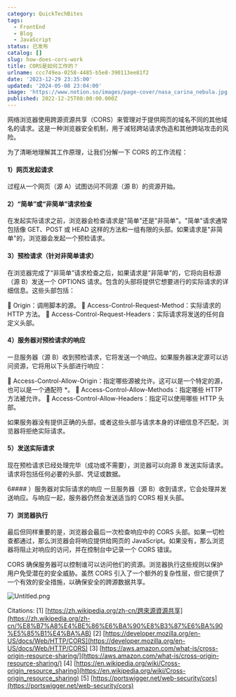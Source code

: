 ```yaml
---
category: QuickTechBites
tags:
  - FrontEnd
  - Blog
  - JavaScript
status: 已发布
catalog: []
slug: how-does-cors-work
title: CORS是如何工作的？
urlname: ccc749ea-0258-4485-b5e8-390113ee81f2
date: '2023-12-29 23:35:00'
updated: '2024-05-08 23:04:00'
image: 'https://www.notion.so/images/page-cover/nasa_carina_nebula.jpg'
published: 2022-12-25T08:00:00.000Z
---
```


网络浏览器使用跨源资源共享（CORS）来管理对于提供网页的域名不同的其他域名的请求。这是一种浏览器安全机制，用于减轻跨站请求伪造和其他跨站攻击的风险。


为了清晰地理解其工作原理，让我们分解一下 CORS 的工作流程：


#### 1）网页发起请求
过程从一个网页（源 A）试图访问不同源（源 B）的资源开始。


#### 2）“简单”或“非简单”请求检查
在发起实际请求之前，浏览器会检查请求是"简单"还是"非简单"。"简单"请求通常包括像 GET、POST 或 HEAD 这样的方法和一组有限的头部。如果请求是"非简单"的，浏览器会发起一个预检请求。


#### 3）预检请求（针对非简单请求）
在浏览器完成了“非简单”请求检查之后，如果请求是“非简单”的，它将向目标源（源 B）发送一个 OPTIONS 请求。包含的头部将提供它想要进行的实际请求的详细信息。这些头部包括：


🔸 Origin：调用脚本的源。
🔸 Access-Control-Request-Method：实际请求的 HTTP 方法。
🔸 Access-Control-Request-Headers：实际请求将发送的任何自定义头部。


#### 4）服务器对预检请求的响应
一旦服务器（源 B）收到预检请求，它将发送一个响应。如果服务器决定源可以访问资源，它将用以下头部进行响应：


🔹 Access-Control-Allow-Origin：指定哪些源被允许。这可以是一个特定的源，也可以是一个通配符 *。
🔹 Access-Control-Allow-Methods：指定哪些 HTTP 方法被允许。
🔹 Access-Control-Allow-Headers：指定可以使用哪些 HTTP 头部。


如果服务器没有提供正确的头部，或者这些头部与请求本身的详细信息不匹配，浏览器将拒绝实际请求。


#### 5）发送实际请求
现在预检请求已经处理完毕（成功或不需要），浏览器可以向源 B 发送实际请求。请求将包括任何必要的头部、凭证或数据。


6#### ）服务器对实际请求的响应
一旦服务器（源 B）收到请求，它会处理并发送响应。与响应一起，服务器仍然会发送适当的 CORS 相关头部。


#### 7）浏览器执行
最后但同样重要的是，浏览器会最后一次检查响应中的 CORS 头部。如果一切检查都通过，那么浏览器会将响应提供给网页的 JavaScript。如果没有，那么浏览器将阻止对响应的访问，并在控制台中记录一个 CORS 错误。


CORS 确保服务器可以控制谁可以访问他们的资源。浏览器执行这些规则以保护用户免受潜在的安全威胁。虽然 CORS 引入了一个额外的复杂性层，但它提供了一个有效的安全措施，以确保安全的跨源数据共享。


![Untitled.png](https://prod-files-secure.s3.us-west-2.amazonaws.com/5d24fe63-e567-4804-86f9-9fdc62e13082/b3deb140-f22b-4520-bcee-759301567801/Untitled.png?X-Amz-Algorithm=AWS4-HMAC-SHA256&X-Amz-Content-Sha256=UNSIGNED-PAYLOAD&X-Amz-Credential=ASIAZI2LB466VMHN7PKH%2F20250306%2Fus-west-2%2Fs3%2Faws4_request&X-Amz-Date=20250306T213434Z&X-Amz-Expires=3600&X-Amz-Security-Token=IQoJb3JpZ2luX2VjEOr%2F%2F%2F%2F%2F%2F%2F%2F%2F%2FwEaCXVzLXdlc3QtMiJGMEQCIDkFip%2B8brAIWCr34QtTb37iE%2Br20ywUI0nKZXmrBxzPAiAabmxma138BLu1hnVLCpbWJHJVnKXrXP0aZEd%2BpyR4Xir%2FAwgzEAAaDDYzNzQyMzE4MzgwNSIMmgxTkxNb1JI3A1aHKtwDb2fGWawFOEdDa7D68vTBNauezcJzLGkfk7SkMxokwXKRSmIwEcZ8q7l8IoiXbJerjus7RUlx6dJaUNQdaIMMHyx931IxPUAnQbo7lZSwxev1Mfvb2T4NWr1ywEvhrH7znG3IdasbYqeFFHjinxQXzMdd57ulW18SaMbVn05J35hInYakV0oo5kcImwddL1UnyZBfPWQpGwUBD3SWAkQyJLe%2FQqqJ5cxO5t4x5x0ARE3KdO%2FTpewSmlDE9WBDab3pM3ANrhoNw9WRMECJF6ckbsu05n4gpd%2FHTkfgjc%2BLsMEbXqR42quNBNidLwfuW3yKb5n%2BHJs9IpC19iBkYGuZ6kfI8BY5RM%2BIzEB4NJrb00eX4qArkA3yWgSg1CCX0CHwV%2BYjLKfFOIFEmA99TOavNhKIlQj2vkvzxWsudUPiak33Mh9RZMkyNxFuz80dK06kM%2BeI3Ggevh8s9wXyMY6XNV3uZjizyNyGrBFEkqyV9bbdWapZDQeN0zgGDgZhDmoSNw9veLnlh7ea7CFZ3tmfCX%2BtuPXjGlrAVuycseYCEmOQ9WMoUwvLQAXccuVBI2pmobL%2BttkwSbQo0gA6G2Ol45c9%2B996xE1qZzgeV%2FjTLm3XHF7Md9TYwHEcby8w3cynvgY6pgHk%2BH4Oc4Wzj3HBbIJ6i%2BumpGSukdHGo8AuZJfn5sZS%2BYdIkQV60G9hgi4ppSsTRKx870qwUOq13xNICIlzLuGPAt0nGoTCEgalfuoxsAUop09LXMqF2eu2v9DaD9q%2BlNimi0RgiAr%2FFv%2Byu3sj%2F7vk8GELaErxEHqCRT30ipU848IRo7JlpaE4sQGWsjUGeA55knAqBgW8f8r1Uj1o0VItHjsOx439&X-Amz-Signature=dc57c0664df72d699dcdc3576183db00f84f4e8bbea4f902c5c04173ddabed3b&X-Amz-SignedHeaders=host&x-id=GetObject)


Citations:
[1] [https://zh.wikipedia.org/zh-cn/跨來源資源共享](https://zh.wikipedia.org/zh-cn/%E8%B7%A8%E4%BE%86%E6%BA%90%E8%B3%87%E6%BA%90%E5%85%B1%E4%BA%AB)
[2] [https://developer.mozilla.org/en-US/docs/Web/HTTP/CORS](https://developer.mozilla.org/en-US/docs/Web/HTTP/CORS)
[3] [https://aws.amazon.com/what-is/cross-origin-resource-sharing/](https://aws.amazon.com/what-is/cross-origin-resource-sharing/)
[4] [https://en.wikipedia.org/wiki/Cross-origin_resource_sharing](https://en.wikipedia.org/wiki/Cross-origin_resource_sharing)
[5] [https://portswigger.net/web-security/cors](https://portswigger.net/web-security/cors)

